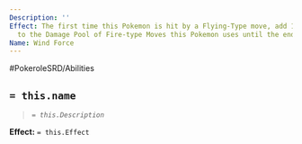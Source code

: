 ```yaml
---
Description: ''
Effect: The first time this Pokemon is hit by a Flying-Type move, add 1 Extra Die
  to the Damage Pool of Fire-type Moves this Pokemon uses until the end of the scene.
Name: Wind Force
---
```


#PokeroleSRD/Abilities

## `= this.name`

> *`= this.Description`*

**Effect:** `= this.Effect`